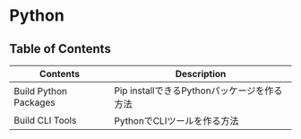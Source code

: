 # Python


## Table of Contents

Contents              | Description
--------------------- | ------------------------------------------
Build Python Packages | Pip installできるPythonパッケージを作る方法
Build CLI Tools       | PythonでCLIツールを作る方法